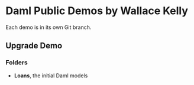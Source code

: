 # Daml Public Demos by Wallace Kelly

Each demo is in its own Git branch.

## Upgrade Demo

### Folders

* **Loans**, the initial Daml models